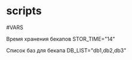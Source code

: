 # scripts

#VARS

Время хранения бекапов
STOR_TIME="14"

Список баз для бекапа
DB_LIST="db1,db2,db3"
